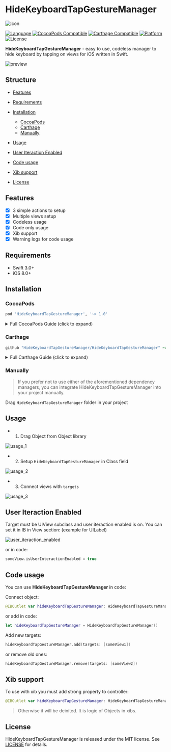 # HideKeyboardTapGestureManager

![icon](/Users/zdaecqzezdaecq/Downloads/HideKeyboardTapGestureManager/keyboard_icon.png)

[![Language](https://img.shields.io/badge/Swift-3.0+-orange.svg)](https://developer.apple.com/swift/)
[![CocoaPods Compatible](https://img.shields.io/cocoapods/v/HideKeyboardTapGestureManager.svg)](https://cocoapods.org/)
[![Carthage Compatible](https://img.shields.io/badge/Carthage-compatible-4BC51D.svg)](https://github.com/Carthage/Carthage)
[![Platform](https://img.shields.io/cocoapods/p/HideKeyboardTapGestureManager.svg)](http://cocoadocs.org/docsets/HideKeyboardTapGestureManager)
[![License](https://img.shields.io/badge/License-MIT-blue.svg)](http://mit-license.org/)

**HideKeyboardTapGestureManager** - easy to use, codeless manager to hide keyboard by tapping on views for iOS written in Swift.

![preview](/Users/zdaecqzezdaecq/Downloads/HideKeyboardTapGestureManager/preview.png)

## Structure

- [Features](#features)
- [Requirements](#requirements)

- [Installation](#installation)
	- [CocoaPods](#CocoaPods)
	- [Carthage](#Carthage)
	- [Manually](#Manually)

- [Usage](#usage)
- [User Iteraction Enabled](#User-Iteraction-Enabled)
- [Code usage](#Code-usage)
- [Xib support](#Xib-support)
- [License](#license)


## Features

- [x] 3 simple actions to setup
- [x] Multiple views setup
- [x] Codeless usage
- [x] Code only usage
- [x] Xib support
- [x] Warning logs for code usage

## Requirements

- Swift 3.0+
- iOS 8.0+

## Installation

### CocoaPods

```ruby
pod 'HideKeyboardTapGestureManager', '~> 1.0'
```

<details>
<summary>Full CocoaPods Guide (click to expand)</summary>

[CocoaPods](http://cocoapods.org) is a dependency manager for Cocoa projects. You can install it with the following command:

```bash
$ gem install cocoapods
```

To integrate HideKeyboardTapGestureManager into your Xcode project using CocoaPods, create file `Podfile` with content:

```ruby
platform :ios, '9.0'
use_frameworks!

target '<Your Target Name>' do
    pod 'HideKeyboardTapGestureManager', '~> 1.0'
end
```

Then, run the following command:

```bash
$ pod install
```

Close 'Your Target Name'.**xcodeproj** and open 'Your Target Name'.**xcworkspace**.

</details>

### Carthage

```ruby
github "HideKeyboardTapGestureManager/HideKeyboardTapGestureManager" ~> 1.0
```

<details>
<summary>Full Carthage Guide (click to expand)</summary>

[Carthage](https://github.com/Carthage/Carthage) is a decentralized dependency manager that builds your dependencies and provides you with binary frameworks.

You can install Carthage with [Homebrew](http://brew.sh/) using the following command:

```bash
$ brew update
$ brew install carthage
```

To integrate **HideKeyboardTapGestureManager** into your Xcode project using Carthage, create file `Cartfile` with content:

```ruby
github "HideKeyboardTapGestureManager/HideKeyboardTapGestureManager" ~> 1.0
```

Run `carthage update` to build the framework and drag the built `HideKeyboardTapGestureManager.framework` into your Xcode project.

</details>

### Manually

> If you prefer not to use either of the aforementioned dependency managers, you can integrate HideKeyboardTapGestureManager into your project manually.

Drag `HideKeyboardTapGestureManager` folder in your project

## Usage

- 1. Drag Object from Object library

![usage_1](/Users/zdaecqzezdaecq/Downloads/HideKeyboardTapGestureManager/usage_1.png)

- 2. Setup `HideKeyboardTapGestureManager` in Class field

![usage_2](/Users/zdaecqzezdaecq/Downloads/HideKeyboardTapGestureManager/usage_2.png)

 - 3. Connect views with `targets`

![usage_3](/Users/zdaecqzezdaecq/Downloads/HideKeyboardTapGestureManager/usage_3.png)

## User Iteraction Enabled

Target must be UIView subclass and user iteraction enabled is on. You can set it in IB in View section: (example for UILabel)

![user_iteraction_enabled](/Users/zdaecqzezdaecq/Downloads/HideKeyboardTapGestureManager/user_iteraction_enabled.png)

or in code:

```swift
someView.isUserInteractionEnabled = true
```

## Code usage

You can use **HideKeyboardTapGestureManager** in code:

Connect object:

```swift
@IBOutlet var hideKeyboardTapGestureManager: HideKeyboardTapGestureManager!
```

or add in code:

```swift
let hideKeyboardTapGestureManager = HideKeyboardTapGestureManager()
```

Add new targets:

```swift
hideKeyboardTapGestureManager.add(targets: [someView1])
```

or remove old ones:

```swift
hideKeyboardTapGestureManager.remove(targets: [someView2])
```

## Xib support

To use with xib you must add strong property to controller:

```swift
@IBOutlet var hideKeyboardTapGestureManager: HideKeyboardTapGestureManager!
```

> Otherwise it will be deinited. It is logic of Objects in xibs.

## License

HideKeyboardTapGestureManager is released under the MIT license. See [LICENSE](./LICENSE.md) for details.